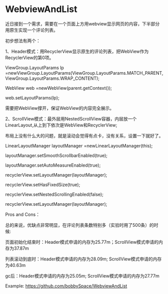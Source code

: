 # WebviewAndList
近日接到一个需求，需要在一个页面上方用webview显示网页的内容，下半部分用原生实现一个评论列表。

初步想法有两个：

1、Header模式：用RecyclerView显示原生的评论列表，把WebView作为RecyclerView的第0项。

ViewGroup.LayoutParams lp =newViewGroup.LayoutParams(ViewGroup.LayoutParams.MATCH_PARENT,ViewGroup.LayoutParams.WRAP_CONTENT);

WebView web =newWebView(parent.getContext());

web.setLayoutParams(lp);

需要把WebView撑开，保证WebView的内容完全展示。

2、ScrollView模式：最外层用NestedScrollView容器，内层放一个LinearLayout,从上到下依次是WebView和RecyclerView;

布局上没有什么大的问题，就是滚动会觉得有点卡，没有关系，设置一下就好了。

LinearLayoutManager layoutManager =newLinearLayoutManager(this);

layoutManager.setSmoothScrollbarEnabled(true);

layoutManager.setAutoMeasureEnabled(true);



recyclerView.setLayoutManager(layoutManager);

recyclerView.setHasFixedSize(true);

recyclerView.setNestedScrollingEnabled(false);

recyclerView.setLayoutManager(layoutManager);


Pros and Cons：

总的来说，优缺点非常明显，在评论列表条数特别多（实验时用了500条）的时候:

页面初始化结束时：Header模式申请的内存为25.77m；ScrollView模式申请的内存为37.87m

列表滚动到底时：Header模式申请的内存为28.09m; ScrollView模式申请的内存为40.63m

gc后：Header模式申请的内存为25.05m; ScrollView模式申请的内存为27.77m



Example: https://github.com/bobbySpace/WebviewAndList






